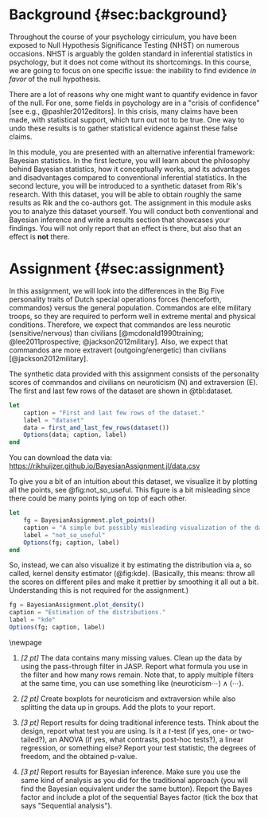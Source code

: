 # Background {#sec:background}

Throughout the course of your psychology cirriculum, you have been exposed to Null Hypothesis Significance Testing (NHST) on numerous occasions.
NHST is arguably the golden standard in inferential statistics in psychology, but it does not come without its shortcomings.
In this course, we are going to focus on one specific issue:
the inability to find evidence _in favor_ of the null hypothesis.

There are a lot of reasons why one might want to quantify evidence in favor of the null.
For one, some fields in psychology are in a "crisis of confidence" [see e.g., @pashler2012editors].
In this crisis, many claims have been made, with statistical support, which turn out not to be true.
One way to undo these results is to gather statistical evidence against these false claims.

In this module, you are presented with an alternative inferential framework:
Bayesian statistics.
In the first lecture, you will learn about the philosophy behind Bayesian statistics, how it conceptually works, and its advantages and disadvantages compared to conventional inferential statistics.
In the second lecture, you will be introduced to a synthetic dataset from Rik's research.
With this dataset, you will be able to obtain roughly the same results as Rik and the co-authors got.
The assignment in this module asks you to analyze this dataset yourself.
You will conduct both conventional and Bayesian inference and write a results section that showcases your findings.
You will not only report that an effect is there, but also that an effect is **not** there.

# Assignment {#sec:assignment}

In this assignment, we will look into the differences in the Big Five personality traits of Dutch special operations forces (henceforth, commandos) versus the general population.
Commandos are elite military troops, so they are required to perform well in extreme mental and physical conditions.
Therefore, we expect that commandos are less neurotic (sensitive/nervous) than civilians [@mcdonald1990training; @lee2011prospective; @jackson2012military].
Also, we expect that commandos are more extravert (outgoing/energetic) than civilians [@jackson2012military].

The synthetic data provided with this assignment consists of the personality scores of commandos and civilians on neuroticism (N) and extraversion (E).
The first and last few rows of the dataset are shown in @tbl:dataset.

```jl
let
    caption = "First and last few rows of the dataset."
    label = "dataset"
    data = first_and_last_few_rows(dataset())
    Options(data; caption, label)
end
```

You can download the data via: \
<https://rikhuijzer.github.io/BayesianAssignment.jl/data.csv>

To give you a bit of an intuition about this dataset, we visualize it by plotting all the points, see @fig:not_so_useful.
This figure is a bit misleading since there could be many points lying on top of each other.

```jl
let
    fg = BayesianAssignment.plot_points()
    caption = "A simple but possibly misleading visualization of the data."
    label = "not_so_useful"
    Options(fg; caption, label)
end
```

So, instead, we can also visualize it by estimating the distribution via a, so called, kernel density estimator (@fig:kde).
(Basically, this means: throw all the scores on different piles and make it prettier by smoothing it all out a bit.
Understanding this is not required for the assignment.)

```jl
fg = BayesianAssignment.plot_density()
caption = "Estimation of the distributions."
label = "kde"
Options(fg; caption, label)
```

\newpage

1. _[2 pt]_ The data contains many missing values.
    Clean up the data by using the pass-through filter in JASP.
    Report what formula you use in the filter and how many rows remain.
    Note that, to apply multiple filters at the same time, you can use something like
    $(\text{neuroticism} \cdots ) \land ( \cdots )$.

1. _[2 pt]_ Create boxplots for neuroticism and extraversion while also splitting the data up in groups.
    Add the plots to your report.

1. _[3 pt]_ Report results for doing traditional inference tests.
    Think about the design, report what test you are using.
    Is it a _t_-test (if yes, one- or two-tailed?), an ANOVA (if yes, what contrasts, post-hoc tests?), a linear regression, or something else?
    Report your test statistic, the degrees of freedom, and the obtained p-value.

1. _[3 pt]_ Report results for Bayesian inference. Make sure you use the same kind of analysis as you did for the traditional approach (you will find the Bayesian equivalent under the same button).
    Report the Bayes factor and include a plot of the sequential Bayes factor (tick the box that says "Sequential analysis").
